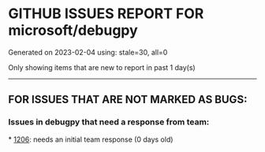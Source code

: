 
# GITHUB ISSUES REPORT FOR microsoft/debugpy


Generated on 2023-02-04 using: stale=30, all=0


Only showing items that are new to report in past 1 day(s)


---

## FOR ISSUES THAT ARE NOT MARKED AS BUGS:


### Issues in debugpy that need a response from team:


\* [1206](https://github.com/microsoft/debugpy/issues/1206 "Debugger with gevent doesn't hit breakpoints"): needs an initial team response (0 days old)
